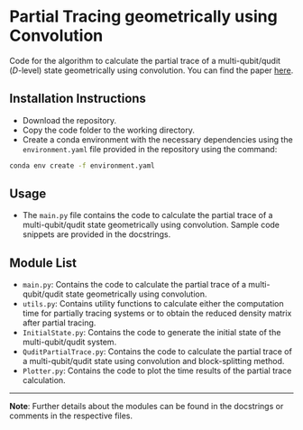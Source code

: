 # Partial Tracing geometrically using Convolution

Code for the algorithm to calculate the partial trace of a multi-qubit/qudit ($D$-level) state geometrically using convolution. You can find the paper [here]().

## Installation Instructions

* Download the repository.
* Copy the code folder to the working directory.
* Create a conda environment with the necessary dependencies using the `environment.yaml` file provided in the repository using the command:

```bash
conda env create -f environment.yaml
```

## Usage

* The `main.py` file contains the code to calculate the partial trace of a multi-qubit/qudit state geometrically using convolution. Sample code snippets are provided in the docstrings.

## Module List

* `main.py`: Contains the code to calculate the partial trace of a multi-qubit/qudit state geometrically using convolution.
* `utils.py`: Contains utility functions to calculate either the computation time for partially tracing systems or to obtain the reduced density matrix after partial tracing.
* `InitialState.py`: Contains the code to generate the initial state of the multi-qubit/qudit system.
* `QuditPartialTrace.py`: Contains the code to calculate the partial trace of a multi-qubit/qudit state using convolution and block-splitting method.
* `Plotter.py`: Contains the code to plot the time results of the partial trace calculation.

***

**Note**: Further details about the modules can be found in the docstrings or comments in the respective files.